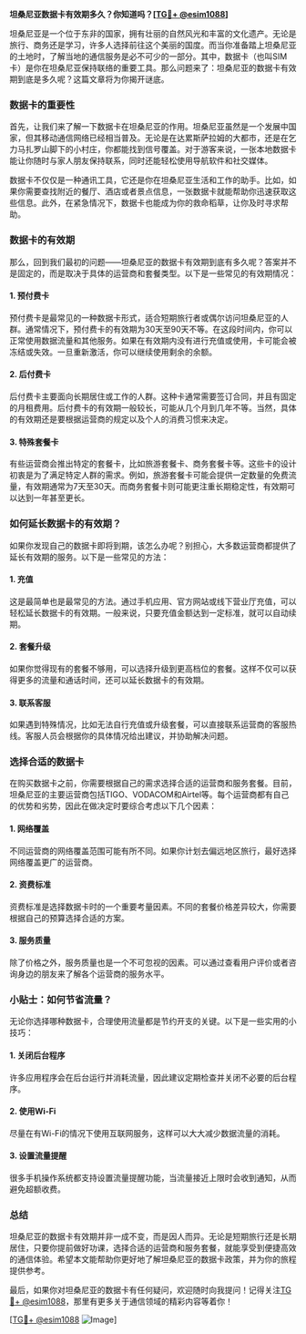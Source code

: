 **坦桑尼亚数据卡有效期多久？你知道吗？[[TG💪+ @esim1088](https://t.me/s/esim1088)]**

坦桑尼亚是一个位于东非的国家，拥有壮丽的自然风光和丰富的文化遗产。无论是旅行、商务还是学习，许多人选择前往这个美丽的国度。而当你准备踏上坦桑尼亚的土地时，了解当地的通信服务是必不可少的一部分。其中，数据卡（也叫SIM卡）是你在坦桑尼亚保持联络的重要工具。那么问题来了：坦桑尼亚的数据卡有效期到底是多久呢？这篇文章将为你揭开谜底。

### 数据卡的重要性

首先，让我们来了解一下数据卡在坦桑尼亚的作用。坦桑尼亚虽然是一个发展中国家，但其移动通信网络已经相当普及。无论是在达累斯萨拉姆的大都市，还是在乞力马扎罗山脚下的小村庄，你都能找到信号覆盖。对于游客来说，一张本地数据卡能让你随时与家人朋友保持联系，同时还能轻松使用导航软件和社交媒体。

数据卡不仅仅是一种通讯工具，它还是你在坦桑尼亚生活和工作的助手。比如，如果你需要查找附近的餐厅、酒店或者景点信息，一张数据卡就能帮助你迅速获取这些信息。此外，在紧急情况下，数据卡也能成为你的救命稻草，让你及时寻求帮助。

### 数据卡的有效期

那么，回到我们最初的问题——坦桑尼亚的数据卡有效期到底有多久呢？答案并不是固定的，而是取决于具体的运营商和套餐类型。以下是一些常见的有效期情况：

#### 1. **预付费卡**
预付费卡是最常见的一种数据卡形式，适合短期旅行者或偶尔访问坦桑尼亚的人群。通常情况下，预付费卡的有效期为30天至90天不等。在这段时间内，你可以正常使用数据流量和其他服务。如果在有效期内没有进行充值或使用，卡可能会被冻结或失效。一旦重新激活，你可以继续使用剩余的余额。

#### 2. **后付费卡**
后付费卡主要面向长期居住或工作的人群。这种卡通常需要签订合同，并且有固定的月租费用。后付费卡的有效期一般较长，可能从几个月到几年不等。当然，具体的有效期还是要根据运营商的规定以及个人的消费习惯来决定。

#### 3. **特殊套餐卡**
有些运营商会推出特定的套餐卡，比如旅游套餐卡、商务套餐卡等。这些卡的设计初衷是为了满足特定人群的需求。例如，旅游套餐卡可能会提供一定数量的免费流量，有效期通常为7天至30天。而商务套餐卡则可能更注重长期稳定性，有效期可以达到一年甚至更长。

### 如何延长数据卡的有效期？

如果你发现自己的数据卡即将到期，该怎么办呢？别担心，大多数运营商都提供了延长有效期的服务。以下是一些常见的方法：

#### 1. **充值**
这是最简单也是最常见的方法。通过手机应用、官方网站或线下营业厅充值，可以轻松延长数据卡的有效期。一般来说，只要充值金额达到一定标准，就可以自动续期。

#### 2. **套餐升级**
如果你觉得现有的套餐不够用，可以选择升级到更高档位的套餐。这样不仅可以获得更多的流量和通话时间，还可以延长数据卡的有效期。

#### 3. **联系客服**
如果遇到特殊情况，比如无法自行充值或升级套餐，可以直接联系运营商的客服热线。客服人员会根据你的具体情况给出建议，并协助解决问题。

### 选择合适的数据卡

在购买数据卡之前，你需要根据自己的需求选择合适的运营商和服务套餐。目前，坦桑尼亚的主要运营商包括TIGO、VODACOM和Airtel等。每个运营商都有自己的优势和劣势，因此在做决定时要综合考虑以下几个因素：

#### 1. **网络覆盖**
不同运营商的网络覆盖范围可能有所不同。如果你计划去偏远地区旅行，最好选择网络覆盖更广的运营商。

#### 2. **资费标准**
资费标准是选择数据卡时的一个重要考量因素。不同的套餐价格差异较大，你需要根据自己的预算选择合适的方案。

#### 3. **服务质量**
除了价格之外，服务质量也是一个不可忽视的因素。可以通过查看用户评价或者咨询身边的朋友来了解各个运营商的服务水平。

### 小贴士：如何节省流量？

无论你选择哪种数据卡，合理使用流量都是节约开支的关键。以下是一些实用的小技巧：

#### 1. **关闭后台程序**
许多应用程序会在后台运行并消耗流量，因此建议定期检查并关闭不必要的后台程序。

#### 2. **使用Wi-Fi**
尽量在有Wi-Fi的情况下使用互联网服务，这样可以大大减少数据流量的消耗。

#### 3. **设置流量提醒**
很多手机操作系统都支持设置流量提醒功能，当流量接近上限时会收到通知，从而避免超额收费。

### 总结

坦桑尼亚的数据卡有效期并非一成不变，而是因人而异。无论是短期旅行还是长期居住，只要你提前做好功课，选择合适的运营商和服务套餐，就能享受到便捷高效的通信体验。希望本文能帮助你更好地了解坦桑尼亚的数据卡政策，并为你的旅程提供参考。

最后，如果你对坦桑尼亚的数据卡有任何疑问，欢迎随时向我提问！记得关注[TG💪+ @esim1088](https://t.me/s/esim1088)，那里有更多关于通信领域的精彩内容等着你！

[[TG💪+ @esim1088](https://t.me/s/esim1088) ![Image](https://i.postimg.cc/4NQfJmqS/Snipaste-2025-05-13-00-14-12.png)]